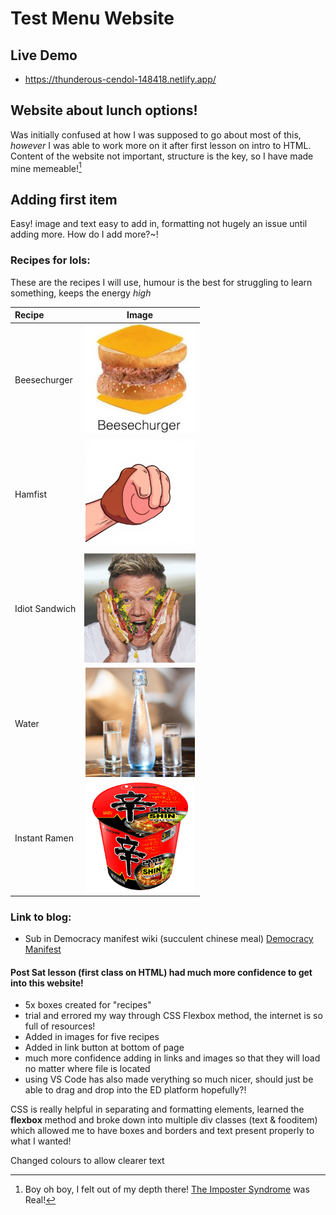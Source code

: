 # Test Menu Website

## Live Demo
- https://thunderous-cendol-148418.netlify.app/

## Website about lunch options!
[this should be hidden but also to test ssh uploads]:#
[testing to see if this is now signed using existing ssh]:#
[third times a charm ey]:#

Was initially confused at how I was supposed to go about most of this, *however* I was able to work more on it after first lesson on intro to HTML.
Content of the website not important, structure is the key, so I have made mine memeable![^note]

## Adding first item 
Easy! image and text easy to add in, formatting not hugely an issue until adding more.
How do I add more?~!

### Recipes for lols:
These are the recipes I will use, humour is the best for struggling to learn something, keeps the energy *high*
<!-- ![An AI generated image of a hamfist lol](./assets/images/hamfisty.jpg "Hamfist") This image was huge so I changed to using html here-->
<!--decided to make a table to illustrate more clearly, will this actually make a table? Lets find out!-->
|  Recipe     |  Image     |
|:----------  |:----------:|
|Beesechurger |<img src="./assets/images/beese.jpg" height ="175px" alt="beesechurger" >|
|Hamfist  |<img src="./assets/images/hamfisty.jpg" height="175px">|
| Idiot Sandwich | <img src="./assets/images/gordonramsey.png" height="175px">|
| Water | <img src="./assets/images/water.jpg" height="175px">|
| Instant Ramen | <img src="./assets/images/ramen.jpg" height="175px">|

### Link to blog:
- Sub in Democracy manifest wiki (succulent chinese meal)
[Democracy Manifest][demolink]

#### Post Sat lesson (first class on HTML) had much more confidence to get into this website!
- 5x boxes created for "recipes"
- trial and errored my way through CSS Flexbox method, the internet is so full of resources!
- Added in images for five recipes
- Added in link button at bottom of page
- much more confidence adding in links and images so that they will load no matter where file is located
- using VS Code has also made verything so much nicer, should just be able to drag and drop into the ED platform hopefully?!

CSS is really helpful in separating and formatting elements, learned the **flexbox** method and broke down into multiple div classes (text & fooditem) which allowed me to have boxes and borders and text present properly to what I wanted!

Changed colours to allow clearer text

[demolink]:("https://en.wikipedia.org/wiki/Democracy_Manifest")

[^note]:Boy oh boy, I felt out of my depth there! [The Imposter Syndrome](https://en.wikipedia.org/wiki/Impostor_syndrome) was Real!  
